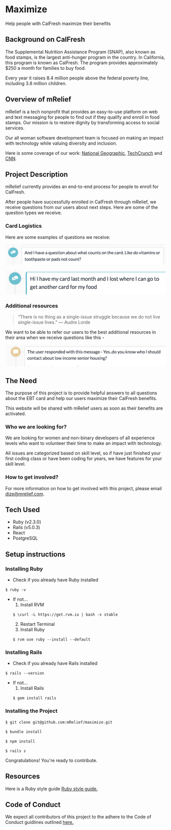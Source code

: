# Maximize
Help people with CalFresh maximize their benefits

## Background on CalFresh

The Supplemental Nutrition Assistance Program (SNAP), also known as food stamps, is the largest anti-hunger program in the country. In California, this program is known as CalFresh. The program provides approximately $250 a month for families to buy food.

Every year it raises 8.4 million people above the federal poverty line, including 3.8 million children.


## Overview of mRelief

mRelief is a tech nonprofit that provides an easy-to-use platform on web and text messaging for people to find out if they qualify and enroll in food stamps. Our mission is to restore dignity by transforming access to social services.

Our all woman software development team is focused on making an impact with technology while valuing diversity and inclusion.

Here is some coverage of our work: [National Geographic](https://news.nationalgeographic.com/2018/02/chasing-genius-food-aid-text-mrelief/?beta=true), [TechCrunch](https://techcrunch.com/2018/01/08/mrelief-launches-end-to-end-food-stamp-enrollment-service/) and [CNN](http://money.cnn.com/2017/01/12/technology/future-cities-accelerator-winners/index.html).


## Project Description

mRelief currently provides an end-to-end process for people to enroll for CalFresh.

After people have successfully enrolled in CalFresh through mRelief, we receive questions from our users about next steps. Here are some of the question types we receive.

### Card Logistics

Here are some examples of questions we receive:

![](other-products.png)

![](lost-card.png)


### Additional resources

> “There is no thing as a single-issue struggle because we do not live single-issue lives.”
> ― Audre Lorde

We want to be able to refer our users to the best additional resources in their area when we receive questions like this -

![](housing.png)


## The Need

The purpose of this project is to provide helpful answers to all questions about the EBT card and help our users maximize their CalFresh benefits.

This website will be shared with mRelief users as soon as their benefits are activated.

### Who we are looking for?

We are looking for women and non-binary developers of all experience levels who want to volunteer their time to make an impact with technology.

All issues are categorized based on skill level, so if have just finished your first coding class or have been coding for years, we have features for your skill level.

### How to get involved?

For more information on how to get involved with this project, please email dize@mrelief.com.


## Tech Used

- Ruby (v2.3.0)
- Rails (v5.0.3)
- React
- PostgreSQL

## Setup instructions

### Installing Ruby
- Check if you already have Ruby installed
```
$ ruby -v
```
- If not...
  1. Install RVM
  ```
  $ \curl -L https://get.rvm.io | bash -s stable
  ```
  2. Restart Terminal
  3. Install Ruby
  ```
  $ rvm use ruby --install --default
  ```

### Installing Rails
- Check if you already have Rails installed
```
$ rails --version
```
- If not...
  1. Install Rails
  ```
  $ gem install rails
  ```

### Installing the Project
```
$ git clone git@github.com:mRelief/maximize.git
```
```
$ bundle install
```
```
$ npm install
```
```
$ rails s
```

Congratulations! You're ready to contribute.

## Resources

Here is a Ruby style guide [Ruby style guide.](https://github.com/rubocop-hq/ruby-style-guide)


## Code of Conduct

We expect all contributors of this project to the adhere to the Code of Conduct guidlines outlined [here.](http://geekfeminism.wikia.com/wiki/Community_anti-harassment/Policy)
